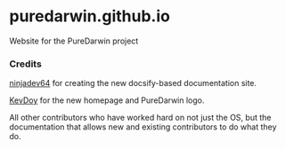 # puredarwin.github.io
Website for the PureDarwin project


### Credits
[ninjadev64](https://github.com/ninjadev64) for creating the new docsify-based documentation site.

[KevDoy](https://github.com/kevdoy) for the new homepage and PureDarwin logo.

All other contributors who have worked hard on not just the OS, but the documentation that allows new and existing contributors to do what they do.
